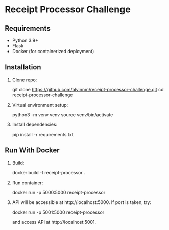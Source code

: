 # Receipt Processor Challenge

## Requirements

- Python 3.9+
- Flask
- Docker (for containerized deployment)

## Installation

1. Clone repo:

   git clone https://github.com/alvinnm/receipt-processor-challenge.git
   cd receipt-processor-challenge

2. Virtual environment setup:
   
   python3 -m venv venv
   source venv/bin/activate

3. Install dependencies:
   
   pip install -r requirements.txt

## Run With Docker

1. Build:
   
   docker build -t receipt-processor .

2. Run container:
   
   docker run -p 5000:5000 receipt-processor

3. API will be accessible at http://localhost:5000. If port is taken, try:

   docker run -p 5001:5000 receipt-processor

   and access API at http://localhost:5001.
